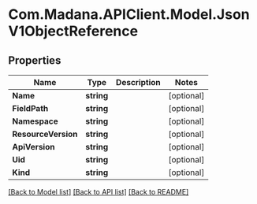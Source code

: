 
# Com.Madana.APIClient.Model.JsonV1ObjectReference

## Properties

Name | Type | Description | Notes
------------ | ------------- | ------------- | -------------
**Name** | **string** |  | [optional] 
**FieldPath** | **string** |  | [optional] 
**Namespace** | **string** |  | [optional] 
**ResourceVersion** | **string** |  | [optional] 
**ApiVersion** | **string** |  | [optional] 
**Uid** | **string** |  | [optional] 
**Kind** | **string** |  | [optional] 

[[Back to Model list]](../README.md#documentation-for-models)
[[Back to API list]](../README.md#documentation-for-api-endpoints)
[[Back to README]](../README.md)

